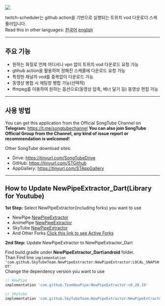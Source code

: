 ![](https://i.imgur.com/Y80SpfK.jpg)

twitch-scheduler는 github action을 기반으로 실행되는 트위치 vod 다운로더 스케줄러입니다.  
Read this in other languages: [한국어](README.ko.md) [english](README.md)

---

## 주요 기능

+ 원하는 화질로 언제 어디서나 vpn 없이 트위치 vod 다운로드 요청 가능
+ gtihub action을 활용하여 정해진 스케줄에 다운로드 요청 가능
+ 특정한 채널의 vod를 중복없이 다운로드 가능
+ 동영상 병합 시 채팅창 병합 가능(선택적)
+ ffmpeg를 이용하여 원하는 옵션으로(동영상 압축, 배너 달기 등) 동영상 편집 가능

---

## 사용 방법

You can get this application from the Official SongTube Channel on **Telegram:** https://t.me/songtubechannel **You can also join SongTube Official Group from the Channel, any kind of issue report or recommendation is welcomed!**

Other SongTube download sites:

+ Drive: https://tinyurl.com/SongTubeDrive
+ GitHub: https://tinyurl.com/STGithub
+ AppGallery: https://tinyurl.com/STAppGallery

---

## How to Update NewPipeExtractor_Dart(Library for Youtube)

**1st Step:** Select NewPipeExtractor(including forks) you want to use

- NewPipe [NewPipeExtractor](https://github.com/TeamNewPipe/NewPipeExtractor)
- AnimePipe [NewPipeExtractor](https://github.com/InfinityLoop1309/NewPipeExtractor)
- SkyTube [NewPipeExtractor](https://github.com/SkyTubeTeam/NewPipeExtractor)
- And Other Forks [Click this link to see Active Forks](https://techgaun.github.io/active-forks/index.html#TeamNewPipe/NewPipeExtractor)

**2nd Step:** Update NewPipeExtractor to NewPipeExtractor_Dart

Find build.gradle under **NewPipeExtractor_Dart\android** folder.  
Than Find line ``implementation 'com.github.SkyTubeTeam.NewPipeExtractor:NewPipeExtractor:LOCAL_SNAPSHOT'``  
Change the dependency version you want to use
```gradle
// NewPipe
implementation 'com.github.TeamNewPipe:NewPipeExtractor:v0.20.10'

// Skytube
implementation 'com.github.SkyTubeTeam.NewPipeExtractor:NewPipeExtractor:skytube-2022-11-04'
```